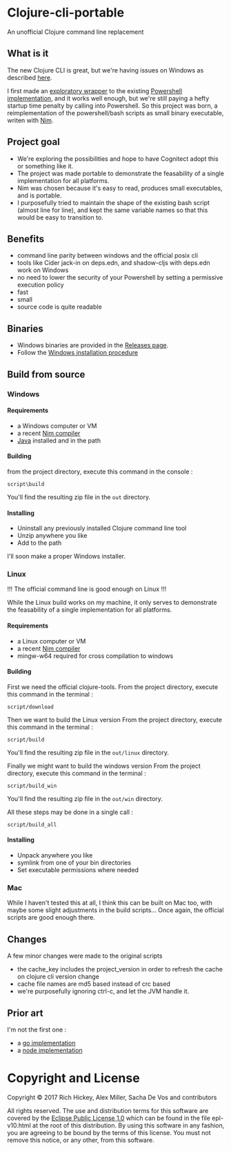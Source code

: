 # Clojure-cli-portable
An unofficial Clojure command line replacement
## What is it
The new Clojure CLI is great, but we're having issues on Windows as described [here](https://github.com/cark/clojure-windows-cli-issues).

I first made an [exploratory wrapper](https://github.com/cark/clojure-win-cli-wrap) to the existing [Powershell implementation](https://github.com/clojure/tools.deps.alpha/wiki/clj-on-Windows), and it works well enough, but we're still paying a hefty startup time penalty by calling into Powershell. So this project was born, a reimplementation of the powershell/bash scripts as small binary executable, writen with [Nim](https://nim-lang.org/).
## Project goal
- We're exploring the possibilities and hope to have Cognitect adopt this or something like it. 
- The project was made portable to demonstrate the feasability of a single implementation for all platforms.
- Nim was chosen because it's easy to read, produces small executables, and is portable. 
- I purposefully tried to maintain the shape of the existing bash script (almost line for line), and kept the same variable names so that this would be easy to transition to.
## Benefits
- command line parity between windows and the official posix cli
- tools like Cider jack-in on deps.edn, and shadow-cljs with deps.edn work on Windows
- no need to lower the security of your Powershell by setting a permissive execution policy
- fast
- small
- source code is quite readable
## Binaries 
- Windows binaries are provided in the [Releases page](https://github.com/cark/clojure-cli-portable/releases).
- Follow the [Windows installation procedure](https://github.com/cark/clojure-cli-portable#installing)
## Build from source
### Windows
#### Requirements
- a Windows computer or VM
- a recent [Nim compiler](https://nim-lang.org/install_windows.html)
- [Java](https://jdk.java.net) installed and in the path
#### Building
from the project directory, execute this command in the console :
```
script\build
```
You'll find the resulting zip file in the `out` directory.
#### Installing
- Uninstall any previously installed Clojure command line tool
- Unzip anywhere you like
- Add to the path

I'll soon make a proper Windows installer.
### Linux
!!! The official command line is good enough on Linux !!!

While the Linux build works on my machine, it only serves to demonstrate the feasability of a single implementation for all platforms.
#### Requirements
- a Linux computer or VM
- a recent [Nim compiler](https://nim-lang.org/install_unix.html)
- mingw-w64 required for cross compilation to windows

#### Building
First we need the official clojure-tools.
From the project directory, execute this command in the terminal :
```
script/download
```

Then we want to build the Linux version
From the project directory, execute this command in the terminal :
```
script/build
```
You'll find the resulting zip file in the `out/linux` directory.

Finally we might want to build the windows version
From the project directory, execute this command in the terminal :
```
script/build_win
```
You'll find the resulting zip file in the `out/win` directory.

All these steps may be done in a single call :
```
script/build_all
```
#### Installing 
- Unpack anywhere you like
- symlink from one of your bin directories
- Set executable permissions where needed
### Mac
While I haven't tested this at all, I think this can be built on Mac too, with maybe some slight adjustments in
the build scripts... Once again, the official scripts are good enough there.
## Changes
A few minor changes were made to the original scripts
- the cache\_key includes the project\_version in order to refresh the cache on clojure cli version change
- cache file names are md5 based instead of crc based
- we're purposefully ignoring ctrl-c, and let the JVM handle it.

## Prior art
I'm not the first one : 
- a [go implementation](https://github.com/frericksm/clj-windows)
- a [node implementation](https://github.com/thheller/clojure-cli)
# Copyright and License

Copyright © 2017 Rich Hickey, Alex Miller, Sacha De Vos and contributors

All rights reserved. The use and
distribution terms for this software are covered by the
[Eclipse Public License 1.0] which can be found in the file
epl-v10.html at the root of this distribution. By using this software
in any fashion, you are agreeing to be bound by the terms of this
license. You must not remove this notice, or any other, from this
software.

[Eclipse Public License 1.0]: http://opensource.org/licenses/eclipse-1.0.php

